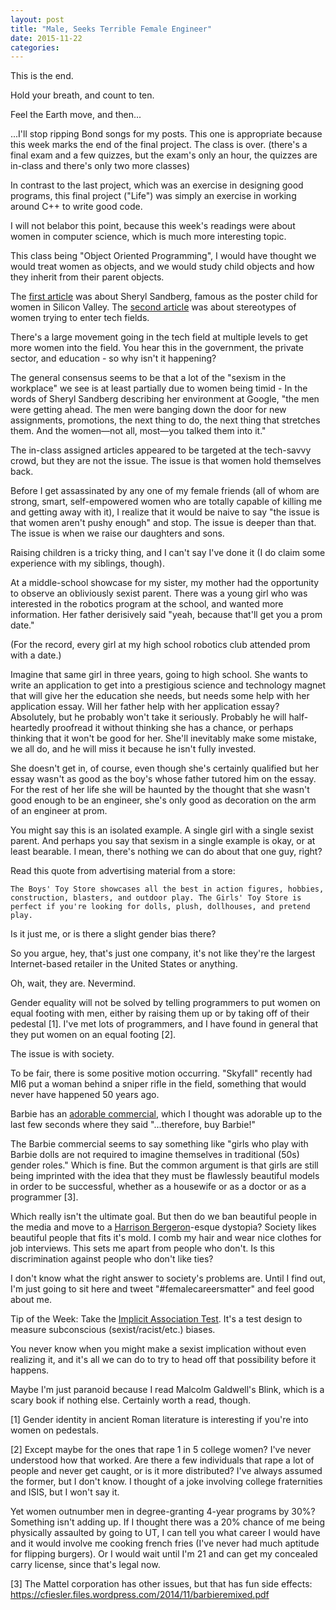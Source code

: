 ```yaml
---
layout: post
title: "Male, Seeks Terrible Female Engineer"
date: 2015-11-22
categories:
---
```

This is the end.

Hold your breath, and count to ten.

Feel the Earth move, and then...

...I'll stop ripping Bond songs for my posts. This one is appropriate because this week marks the end of the final project. The class is over. (there's a final exam and a few quizzes, but the exam's only an hour, the quizzes are in-class and there's only two more classes)

In contrast to the last project, which was an exercise in designing good programs, this final project ("Life") was simply an exercise in working around C++ to write good code.

I will not belabor this point, because this week's readings were about women in computer science, which is much more interesting topic.

This class being "Object Oriented Programming", I would have thought we would treat women as objects, and we would study child objects and how they inherit from their parent objects.

The [first article](http://www.newyorker.com/magazine/2011/07/11/a-womans-place-ken-auletta) was about Sheryl Sandberg, famous as the poster child for women in Silicon Valley. The [second article](https://medium.com/@amyngyn/i-need-terrible-female-engineers-1023a2e973dd#.twwlxb9bk) was about stereotypes of women trying to enter tech fields.

There's a large movement going in the tech field at multiple levels to get more women into the field. You hear this in the government, the private sector, and education - so why isn't it happening?

The general consensus seems to be that a lot of the "sexism in the workplace" we see is at least partially due to women being timid - In the words of Sheryl Sandberg describing her environment at Google, "the men were getting ahead. The men were banging down the door for new assignments, promotions, the next thing to do, the next thing that stretches them. And the women—not all, most—you talked them into it."

The in-class assigned articles appeared to be targeted at the tech-savvy crowd, but they are not the issue. The issue is that women hold themselves back.

Before I get assassinated by any one of my female friends (all of whom are strong, smart, self-empowered women who are totally capable of killing me and getting away with it), I realize that it would be naive to say "the issue is that women aren't pushy enough" and stop. The issue is deeper than that. The issue is when we raise our daughters and sons.

Raising children is a tricky thing, and I can't say I've done it (I do claim some experience with my siblings, though).

At a middle-school showcase for my sister, my mother had the opportunity to observe an obliviously sexist parent. There was a young girl who was interested in the robotics program at the school, and wanted more information. Her father derisively said "yeah, because that'll get you a prom date."

(For the record, every girl at my high school robotics club attended prom with a date.)

Imagine that same girl in three years, going to high school. She wants to write an application to get into a prestigious science and technology magnet that will give her the education she needs, but needs some help with her application essay. Will her father help with her application essay? Absolutely, but he probably won't take it seriously. Probably he will half-heartedly proofread it without thinking she has a chance, or perhaps thinking that it won't be good for her. She'll inevitably make some mistake, we all do, and he will miss it because he isn't fully invested.

She doesn't get in, of course, even though she's certainly qualified but her essay wasn't as good as the boy's whose father tutored him on the essay. For the rest of her life she will be haunted by the thought that she wasn't good enough to be an engineer, she's only good as decoration on the arm of an engineer at prom.

You might say this is an isolated example. A single girl with a single sexist parent. And perhaps you say that sexism in a single example is okay, or at least bearable. I mean, there's nothing we can do about that one guy, right?

Read this quote from advertising material from a store:

```
The Boys' Toy Store showcases all the best in action figures, hobbies, construction, blasters, and outdoor play. The Girls' Toy Store is perfect if you're looking for dolls, plush, dollhouses, and pretend play.
```

Is it just me, or is there a slight gender bias there?

So you argue, hey, that's just one company, it's not like they're the largest Internet-based retailer in the United States or anything.

Oh, wait, they are. Nevermind.

Gender equality will not be solved by telling programmers to put women on equal footing with men, either by raising them up or by taking off of their pedestal [1]. I've met lots of programmers, and I have found in general that they put women on an equal footing [2].

The issue is with society.

To be fair, there is some positive motion occurring. "Skyfall" recently had MI6 put a woman behind a sniper rifle in the field, something that would never have happened 50 years ago.

Barbie has an [adorable commercial](https://www.youtube.com/watch?v=l1vnsqbnAkk), which I thought was adorable up to the last few seconds where they said "...therefore, buy Barbie!"

The Barbie commercial seems to say something like "girls who play with Barbie dolls are not required to imagine themselves in traditional (50s) gender roles." Which is fine. But the common argument is that girls are still being imprinted with the idea that they must be flawlessly beautiful models in order to be successful, whether as a housewife or as a doctor or as a programmer [3].

Which really isn't the ultimate goal. But then do we ban beautiful people in the media and move to a [Harrison Bergeron](http://www.tnellen.com/cybereng/harrison.html)-esque dystopia? Society likes  beautiful people that fits it's mold. I comb my hair and wear nice clothes for job interviews. This sets me apart from people who don't. Is this discrimination against people who don't like ties?

I don't know what the right answer to society's problems are. Until I find out, I'm just going to sit here and tweet "#femalecareersmatter" and feel good about me.

Tip of the Week: Take the [Implicit Association Test](https://implicit.harvard.edu/implicit/takeatest.html). It's a test design to measure subconscious (sexist/racist/etc.) biases.

You never know when you might make a sexist implication without even realizing it, and it's all we can do to try to head off that possibility before it happens.

Maybe I'm just paranoid because I read Malcolm Galdwell's Blink, which is a scary book if nothing else. Certainly worth a read, though.

[1] Gender identity in ancient Roman literature is interesting if you're into women on pedestals.

[2] Except maybe for the ones that rape 1 in 5 college women? I've never understood how that worked. Are there a few individuals that rape a lot of people and never get caught, or is it more distributed? I've always assumed the former, but I don't know. I thought of a joke involving college fraternities and ISIS, but I won't say it.

Yet women outnumber men in degree-granting 4-year programs by 30%? Something isn't adding up. If I thought there was a 20% chance of me being physically assaulted by going to UT, I can tell you what career I would have and it would involve me cooking french fries (I've never had much aptitude for flipping burgers). Or I would wait until I'm 21 and can get my concealed carry license, since that's legal now.

[3] The Mattel corporation has other issues, but that has fun side effects: https://cfiesler.files.wordpress.com/2014/11/barbieremixed.pdf
